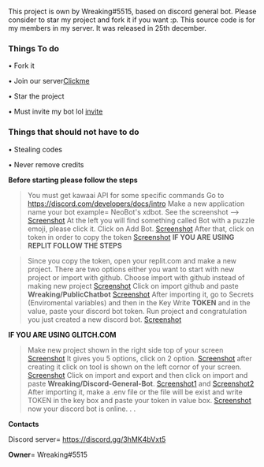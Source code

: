 This project is own by Wreaking#5515, based on discord general bot. Please consider to star my project and fork it if you want :p. This source code is for my members in my server. It was released in 25th december.

### Things To do
• Fork it

• Join our server[Clickme](https://discord.gg/3hMK4bVxt5)

• Star the project

• Must invite my bot lol [invite](https://discord.com/api/oauth2/authorize?client_id=882247829039505439&permissions=8&scope=bot%20applications.commands)
### Things that should not have to do
• Stealing codes

• Never remove credits

**__Before starting please follow the steps__**
> You must get kawaai API for some specific commands
> Go to https://discord.com/developers/docs/intro
> Make a new application name your bot example= NeoBot's xdbot. See the screenshot --> [Screenshot](https://im4.ezgif.com/tmp/ezgif-4-fa40e0b56a4f.png)
> At the left you will find something called Bot with a puzzle emoji, please click it.
> Click on Add Bot. [Screenshot](https://im4.ezgif.com/tmp/ezgif-4-99b352150c3d.png)
> After that, click on token in order to copy the token
[Screenshot](https://im4.ezgif.com/tmp/ezgif-4-124fa29a6077.png)
 __IF YOU ARE USING REPLIT FOLLOW THE STEPS__

> Since you copy the token, open your replit.com and make a new project.
> There are two options either you want to start with new project or import with github. Choose import with github instead of making new project [Screenshot](https://im4.ezgif.com/tmp/ezgif-4-86f23bf4e1eb.png)
>Click on import github and paste __Wreaking/PublicChatbot__
[Screenshot](https://im4.ezgif.com/tmp/ezgif-4-00ee95bf36f4.png)
> After importing it, go to Secrets (Enviromental variables) and then in the Key Write __TOKEN__
and in the value, paste your discord bot token. Run project and congratulation you just created a new discord bot. [Screenshot](https://im4.ezgif.com/tmp/ezgif-4-c7943bb9010b.png)

__IF YOU ARE USING GLITCH.COM__

> Make new project shown in the right side top of your screen [Screenshot](https://im4.ezgif.com/tmp/ezgif-4-7e1d397c2e71.png)
> It gives you 5 options, click on 2 option. [Screenshot](https://im4.ezgif.com/tmp/ezgif-4-7e1d397c2e71.png)
> after creating it click on tool is shown on the left cornor of your screen. [Screenshot](https://im4.ezgif.com/tmp/ezgif-4-bcadfa4606ce.png)
> Click on import and export and then click on import and paste __Wreaking/Discord-General-Bot__. [Screenshot1](https://im4.ezgif.com/tmp/ezgif-4-56b4a1d51bab.png)
and [Screenshot2](https://im4.ezgif.com/tmp/ezgif-4-90e4d97b7cca.png)
> After importing it, make a .env file or the file will be exist and write TOKEN in the key box and paste your token in value box. [Screenshot](https://im4.ezgif.com/tmp/ezgif-4-9e8c0ae9d45f.png)
now your discord bot is online. . .


__Contacts__

Discord server= https://discord.gg/3hMK4bVxt5

__Owner__= Wreaking#5515
